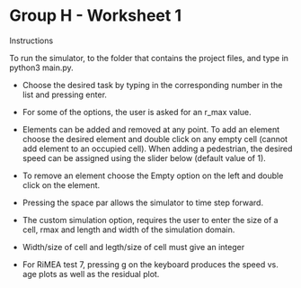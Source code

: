 # Group H - Worksheet 1

Instructions

To run the simulator, to the folder that contains the project files, and type in python3 main.py.

* Choose the desired task by typing in the corresponding number in the list and pressing enter.

* For some of the options, the user is asked for an r_max value.

* Elements can be added and removed at any point. To add an element choose the desired element and double click on any empty cell (cannot add element to an occupied cell). When adding a pedestrian,  the desired speed can be assigned using the slider below (default value of 1).

* To remove an element choose the Empty option on the left and double click on the element. 
 
* Pressing the space par allows the simulator to time step forward.

* The custom simulation option, requires the user to enter the size of a cell, rmax and length and width of the simulation domain.
* Width/size of cell and legth/size of cell must give an integer
* For RiMEA test 7, pressing g on the keyboard produces the speed vs. age plots as well as the residual plot. 


